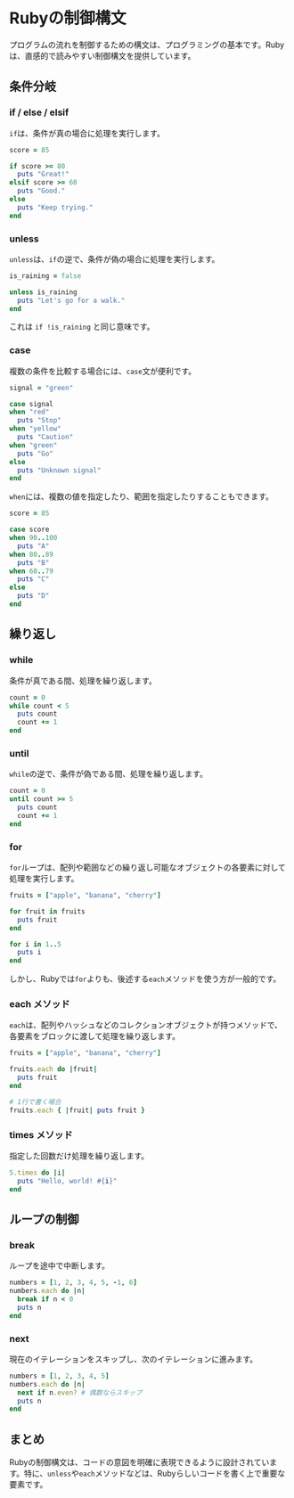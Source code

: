 # Rubyの制御構文

プログラムの流れを制御するための構文は、プログラミングの基本です。Rubyは、直感的で読みやすい制御構文を提供しています。

## 条件分岐

### if / else / elsif

`if`は、条件が真の場合に処理を実行します。

```ruby
score = 85

if score >= 80
  puts "Great!"
elsif score >= 60
  puts "Good."
else
  puts "Keep trying."
end
```

### unless

`unless`は、`if`の逆で、条件が偽の場合に処理を実行します。

```ruby
is_raining = false

unless is_raining
  puts "Let's go for a walk."
end
```

これは `if !is_raining` と同じ意味です。

### case

複数の条件を比較する場合には、`case`文が便利です。

```ruby
signal = "green"

case signal
when "red"
  puts "Stop"
when "yellow"
  puts "Caution"
when "green"
  puts "Go"
else
  puts "Unknown signal"
end
```

`when`には、複数の値を指定したり、範囲を指定したりすることもできます。

```ruby
score = 85

case score
when 90..100
  puts "A"
when 80..89
  puts "B"
when 60..79
  puts "C"
else
  puts "D"
end
```

## 繰り返し

### while

条件が真である間、処理を繰り返します。

```ruby
count = 0
while count < 5
  puts count
  count += 1
end
```

### until

`while`の逆で、条件が偽である間、処理を繰り返します。

```ruby
count = 0
until count >= 5
  puts count
  count += 1
end
```

### for

`for`ループは、配列や範囲などの繰り返し可能なオブジェクトの各要素に対して処理を実行します。

```ruby
fruits = ["apple", "banana", "cherry"]

for fruit in fruits
  puts fruit
end

for i in 1..5
  puts i
end
```

しかし、Rubyでは`for`よりも、後述する`each`メソッドを使う方が一般的です。

### each メソッド

`each`は、配列やハッシュなどのコレクションオブジェクトが持つメソッドで、各要素をブロックに渡して処理を繰り返します。

```ruby
fruits = ["apple", "banana", "cherry"]

fruits.each do |fruit|
  puts fruit
end

# 1行で書く場合
fruits.each { |fruit| puts fruit }
```

### times メソッド

指定した回数だけ処理を繰り返します。

```ruby
5.times do |i|
  puts "Hello, world! #{i}"
end
```

## ループの制御

### break

ループを途中で中断します。

```ruby
numbers = [1, 2, 3, 4, 5, -1, 6]
numbers.each do |n|
  break if n < 0
  puts n
end
```

### next

現在のイテレーションをスキップし、次のイテレーションに進みます。

```ruby
numbers = [1, 2, 3, 4, 5]
numbers.each do |n|
  next if n.even? # 偶数ならスキップ
  puts n
end
```

## まとめ

Rubyの制御構文は、コードの意図を明確に表現できるように設計されています。特に、`unless`や`each`メソッドなどは、Rubyらしいコードを書く上で重要な要素です。